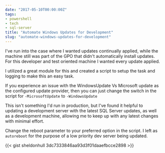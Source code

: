 ```yaml
---
date: "2017-05-10T00:00:00Z"
tags:
- powershell
- tech
- sql-server
title: "Automate Windows Updates for Development"
slug: "automate-windows-updates-for-development"
---
```


I've run into the case where I wanted updates continually applied, while the machine still was part of the GPO that didn't automatically install updates. For this developer and test oriented machine I wanted every update applied.

I utilized a great module for this and created a script to setup the task and logging to make this an easy task.

If you experience an issue with the WindowsUpdate Vs Microsoft update as the configured update provider, then you can just change the switch in the script for  `-MicrosoftUpdate` to  `-WindowsUpdate`

This isn't something I'd run in production, but I've found it helpful to updating a development server with the latest SQL Server updates, as well as a development machine, allowing me to keep up with any latest changes with minimal effort.

Change the reboot parameter to your preferred option in the script. I left as `autoreboot` for the purpose of a low priority dev server being updated.

{{< gist sheldonhull  3dc7333846aa93d3f01daaefbcce2898 >}}
